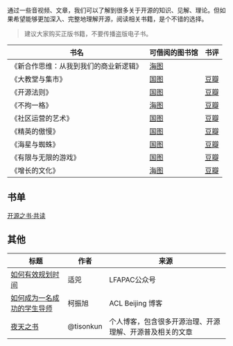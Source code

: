 通过一些音视频、文章，我们可以了解到很多关于开源的知识、见解、理论。但如果希望能够更加深入、完整地理解开源，阅读相关书籍，是个不错的选择。

> 建议大家购买正版书籍，不要传播盗版电子书。

| 书名                  | 可借阅的图书馆                                                                                                                                                                                                                                                                                                                                                                                                                                                                                                           | 书评                                              |
|---------------------|-------------------------------------------------------------------------------------------------------------------------------------------------------------------------------------------------------------------------------------------------------------------------------------------------------------------------------------------------------------------------------------------------------------------------------------------------------------------------------------------------------------------|-------------------------------------------------|
| 《新合作思维：从我到我们的商业新逻辑》 | [海图](http://primo.clcn.net.cn:1701/primo_library/libweb/action/display.do?tabs=detailsTab&ct=display&fn=search&doc=CLCN_ALEPH_CN004074352&indx=1&recIds=CLCN_ALEPH_CN004074352&recIdxs=0&elementId=0&renderMode=poppedOut&displayMode=full&frbrVersion=&vl(57223009UI0)=title&frbg=&&dscnt=0&scp.scps=scope%3A%28HD%29&mode=Basic&vid=HD&srt=rank&tab=default_tab&dum=true&vl(freeText0)=%E4%BB%8E%E6%88%91%E5%88%B0%E6%88%91%E4%BB%AC%E7%9A%84%E5%95%86%E4%B8%9A%E6%96%B0%E9%80%BB%E8%BE%91&dstmp=1641713352432) ||
| 《大教堂与集市》            | [国图](http://find.nlc.cn/search/showDocDetails?docId=-5764973646437829912&dataSource=ucs01&query=%E5%A4%A7%E6%95%99%E5%A0%82%E4%B8%8E%E9%9B%86%E5%B8%82)                                                                                                                                                                                                                                                                                                                                                           | [豆瓣](https://book.douban.com/subject/25881855/) |
| 《开源法则》              | [国图](http://find.nlc.cn/search/showDocDetails?docId=-6131070067175101622&dataSource=ucs01&query=%E5%BC%80%E6%BA%90%E6%B3%95%E5%88%99)                                                                                                                                                                                                                                                                                                                                                                             | [豆瓣](https://book.douban.com/subject/35263552/) |
| 《不拘一格》              | [海图](http://primo.clcn.net.cn:1701/primo_library/libweb/action/display.do?tabs=detailsTab&ct=display&fn=search&doc=CLCN_ALEPH_CN004969708&indx=2&recIds=CLCN_ALEPH_CN004969708&recIdxs=1&elementId=1&renderMode=poppedOut&displayMode=full&frbrVersion=&vl(57223009UI0)=title&frbg=&&dscnt=0&scp.scps=scope%3A%28HD%29&mode=Basic&vid=HD&srt=rank&tab=default_tab&dum=true&vl(freeText0)=%E4%B8%8D%E6%8B%98%E4%B8%80%E6%A0%BC&dstmp=1641714497149)                                                                | [豆瓣](https://book.douban.com/subject/35102294/) |
| 《社区运营的艺术》           | [国图](http://find.nlc.cn/search/showDocDetails?docId=-4491791020951859091&dataSource=ucs01&query=%E7%A4%BE%E5%8C%BA%E8%BF%90%E8%90%A5%E7%9A%84%E8%89%BA%E6%9C%AF)                                                                                                                                                                                                                                                                                                                                                  | [豆瓣](https://book.douban.com/subject/26976995/) |
| 《精英的傲慢》             | [国图](http://find.nlc.cn/search/showDocDetails?docId=-4312135015873846037&dataSource=ucs01&query=%E7%B2%BE%E8%8B%B1%E7%9A%84%E5%82%B2%E6%85%A2)                                                                                                                                                                                                                                                                                                                                                                    | [豆瓣](https://book.douban.com/subject/35586814/) |
| 《海星与蜘蛛》             | [国图](http://find.nlc.cn/search/showDocDetails?docId=1574923584154007493&dataSource=ucs01&query=%E6%B5%B7%E6%98%9F%E4%B8%8E%E8%9C%98%E8%9B%9B)                                                                                                                                                                                                                                                                                                                                                                     | [豆瓣](https://book.douban.com/subject/2983978/)  |
| 《有限与无限的游戏》          | [国图](http://find.nlc.cn/search/showDocDetails?docId=-1395675581501465850&dataSource=ucs01&query=%E6%9C%89%E9%99%90%E4%B8%8E%E6%97%A0%E9%99%90%E7%9A%84%E6%B8%B8%E6%88%8F)                                                                                                                                                                                                                                                                                                                                         | [豆瓣](https://book.douban.com/subject/33438841/) |
| 《增长的文化》             | [海图](https://www.douban.com/search?source=suggest&q=%E5%A2%9E%E9%95%BF%E7%9A%84%E6%96%87%E5%8C%96)                                                                                                                                                                                                                                                                                                                                                                                                                | [豆瓣](https://book.douban.com/subject/34917768/) |

## 书单

[开源之书·共读](https://shimo.im/docs/lkqUDDblhE0VKXee)

## 其他

| 标题 | 作者 | 来源|
|---|---|---|
| [如何有效规划时间](https://mp.weixin.qq.com/s/Rn_aazxc-Q-G7nqbOsS7-w) | 适兕 | LFAPAC公众号 |
| [如何成为一名成功的学生导师](https://alc-beijing.github.io/alc-site/post/how_to_be_a_successful_mentor/) | 柯振旭 | ACL Beijing 博客 |
| [夜天之书](https://tisonkun.org/) | @tisonkun | 个人博客，包含很多开源治理、开源理解、开源普及相关的文章 |
